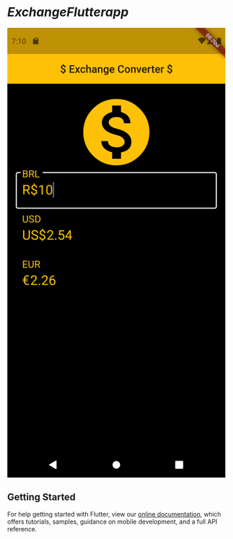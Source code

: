 # $Exchange Flutter app$

<img src="https://github.com/manuelernesto/exchange_converter_flutter_app/blob/master/project.png" width="500"/>

## Getting Started
For help getting started with Flutter, view our
[online documentation](https://flutter.dev/docs), which offers tutorials,
samples, guidance on mobile development, and a full API reference.
